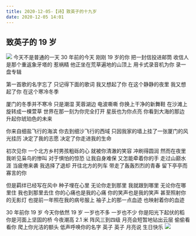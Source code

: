 ```yaml
---
title: 2020-12-05-【诗】致英子的十九岁
date: 2020-12-05 14:01
---
```

## 致英子的 19 岁
![](./_image/2020-12-05/7dd5b25b4c1493606cb6576e56f9599d.jpeg)
今天不是普通的一天
30 年前的今天
刚刚 19 岁的你
把一封信投进邮筒
收信人
是那个重返象牙塔的
惹祸精
他正坐在荒草遍地的山顶上
用卡式录音机为你
录一盘专辑

第一首歌的名字忘了
只记得下面的歌词
我又想起了你
在这个静静的夜里
我又想起了你
在这个寒冷冬季

厦门的冬季并不寒冷
只是潮湿
芙蓉湖边
电波嘶嘶
你换上干净的新舞鞋
在沙滩上
旋转成一棵萱草
世界在那一刻为你完全打开
星辰也为你点亮
你看到大海的那边
升起你琥珀色的未来

你来自细盐飞行的海滨
你去到细沙飞行的西域
只因我家的墙上挂了一张厦门的风光挂历
决定了我的志愿
决定了你走进我的生命

初次见你
一个北方乡村男孩粗砾的心
就被你清澈的笑容
冲刷得圆润
然而在夜里
我听见枭鸟的惨叫
对于惧怕的惊恐
让我自身难保
又怎能牵着你的手
走过山巅水涯
当疲倦来袭
我选择了退却
开往北方的列车
带走了轰轰烈烈的青春
留下亭亭而寡言的你

但是羁绊已经写在风中
种子埋在心里
无论你走到那里
我就跟到哪里
无论你在哪里住
我也到那里去住
你的心痛也是我的心痛
你的笑声也是我的笑声
甚至照射你的无影灯
也提前一年照在我的病号服上
袖子上的那一点血迹
也映射着你的血迹

30 年前你 19 岁
今天你依然 19 岁
一岁也不多
一岁也不少
你是阳光下起伏的稻
你是河面上坚固的桥
今夜潮高 2.1 米
阵风三到四级
月亮会短暂地钻出云层
偷偷看看你
爬上你光洁的额头
低声呼唤你的名字
英子
英子
月亮说
生日快乐
![](./_image/2020-12-05/602ee8f61834886c8b550075e1edd2c7.jpeg)


































